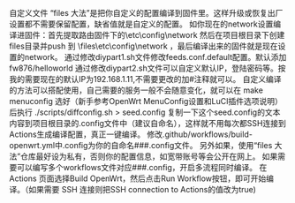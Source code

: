 
自定义文件 “files 大法”是把你自定义的配置编译到固件里。这样升级或恢复出厂设置都不需要保留配置，缺省值就是自定义的配置。
如你现在的network设置编译进固件：首先提取路由固件下的\etc\config\network 然后在项目根目录下创建files目录并push 到 \files\etc\config\network ，最后编译出来的固件就是现在设置的network。
通过修改diypart1.sh文件修改feeds.conf.default配置。默认添加fw876/helloworld
通过修改diypart2.sh文件可以自定义默认IP，登陆密码等。按我的需要现在的默认IP为192.168.1.11,不需要更改的加#注释就可以。
自定义编译的方法可以搭配使用，自己需要的服务一般不会随意变化，就可以在 make menuconfig 选好（新手参考OpenWrt MenuConfig设置和LuCI插件选项说明）后执行 ./scripts/diffconfig.sh > seed.config 复制一下这个seed.config的文本内容到项目根目录的.config文件中（建议自命名），这样就不用每次都SSH连接到 Actions生成编译配置，真正一键编译。
修改.github/workflows/build-openwrt.yml中.config为你的自命名###.config文件。
另外如果，使用“files 大法”仓库最好设为私有，否则你的配置信息，如宽带账号等会公开在网上。
如果需要可以编写多个workflows文件对应###.config，开启多流程同时编译。
在 Actions 页面选择Build OpenWrt，然后点击Run Workflow按钮，即可开始编译。（如果需要 SSH 连接则把SSH connection to Actions的值改为true)
